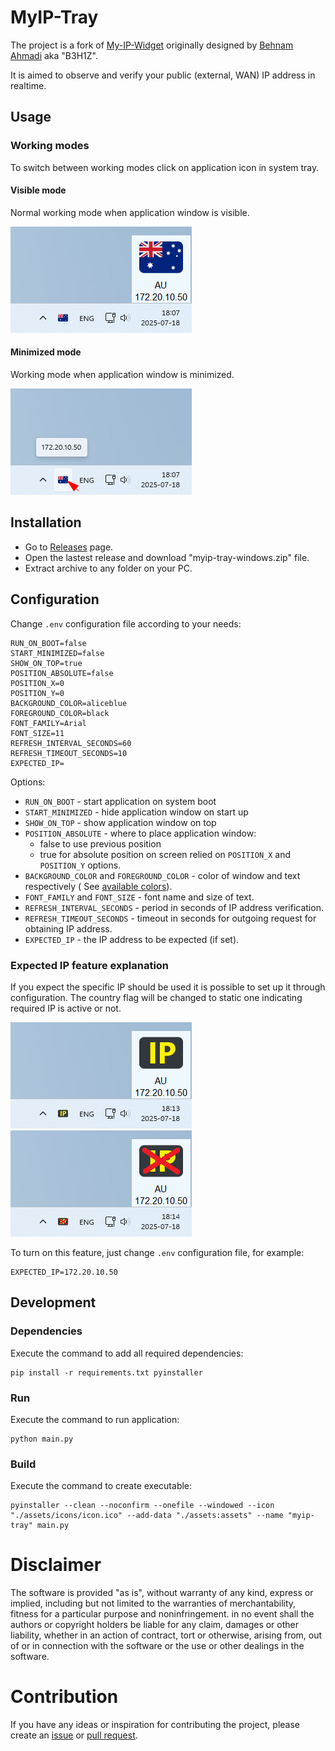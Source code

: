 # MyIP-Tray

The project is a fork of [My-IP-Widget](https://github.com/B3H1Z/My-IP-Widget)
originally designed by [Behnam Ahmadi](https://behnamahmadi.com/) aka "B3H1Z".

It is aimed to observe and verify your public (external, WAN) IP address in realtime.

## Usage

### Working modes

To switch between working modes click on application icon in system tray.

#### Visible mode

Normal working mode when application window is visible.

![](docs/view-visible.png)

#### Minimized mode

Working mode when application window is minimized.

![](docs/view-minimized.png)

## Installation

- Go to [Releases](https://github.com/rpanchyk/myip-tray/releases) page.
- Open the lastest release and download "myip-tray-windows.zip" file.
- Extract archive to any folder on your PC.

## Configuration

Change `.env` configuration file according to your needs:

```dotenv
RUN_ON_BOOT=false
START_MINIMIZED=false
SHOW_ON_TOP=true
POSITION_ABSOLUTE=false
POSITION_X=0
POSITION_Y=0
BACKGROUND_COLOR=aliceblue
FOREGROUND_COLOR=black
FONT_FAMILY=Arial
FONT_SIZE=11
REFRESH_INTERVAL_SECONDS=60
REFRESH_TIMEOUT_SECONDS=10
EXPECTED_IP=
```

Options:

- `RUN_ON_BOOT` - start application on system boot
- `START_MINIMIZED` - hide application window on start up
- `SHOW_ON_TOP` - show application window on top
- `POSITION_ABSOLUTE` - where to place application window:
    - false to use previous position
    - true for absolute position on screen relied on `POSITION_X` and `POSITION_Y` options.
- `BACKGROUND_COLOR` and `FOREGROUND_COLOR` - color of window and text respectively (
  See [available colors](https://www.plus2net.com/python/tkinter-colors.php)).
- `FONT_FAMILY` and `FONT_SIZE` - font name and size of text.
- `REFRESH_INTERVAL_SECONDS` - period in seconds of IP address verification.
- `REFRESH_TIMEOUT_SECONDS` - timeout in seconds for outgoing request for obtaining IP address.
- `EXPECTED_IP` - the IP address to be expected (if set).

### Expected IP feature explanation

If you expect the specific IP should be used it is possible to set up it through configuration.
The country flag will be changed to static one indicating required IP is active or not.

![](docs/view-expected-ip.png)
![](docs/view-unexpected-ip.png)

To turn on this feature, just change `.env` configuration file, for example:

```dotenv
EXPECTED_IP=172.20.10.50
```

## Development

### Dependencies

Execute the command to add all required dependencies:

```shell
pip install -r requirements.txt pyinstaller
```

### Run

Execute the command to run application:

```shell
python main.py
```

### Build

Execute the command to create executable:

```shell
pyinstaller --clean --noconfirm --onefile --windowed --icon "./assets/icons/icon.ico" --add-data "./assets:assets" --name "myip-tray" main.py
```

# Disclaimer

The software is provided "as is", without warranty of any kind, express or
implied, including but not limited to the warranties of merchantability,
fitness for a particular purpose and noninfringement. in no event shall the
authors or copyright holders be liable for any claim, damages or other
liability, whether in an action of contract, tort or otherwise, arising from,
out of or in connection with the software or the use or other dealings in the
software.

# Contribution

If you have any ideas or inspiration for contributing the project,
please create an [issue](https://github.com/rpanchyk/myip-tray/issues/new)
or [pull request](https://github.com/rpanchyk/myip-tray/pulls).
